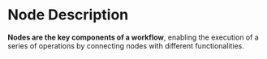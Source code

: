 # Node Description

**Nodes are the key components of a workflow**, enabling the execution of a series of operations by connecting nodes with different functionalities.